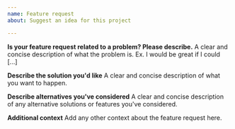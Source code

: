 ```yaml
---
name: Feature request
about: Suggest an idea for this project

---
```


**Is your feature request related to a problem? Please describe.**
A clear and concise description of what the problem is. Ex. I would be great if I could [...]

**Describe the solution you'd like**
A clear and concise description of what you want to happen.

**Describe alternatives you've considered**
A clear and concise description of any alternative solutions or features you've considered.

**Additional context**
Add any other context about the feature request here.
